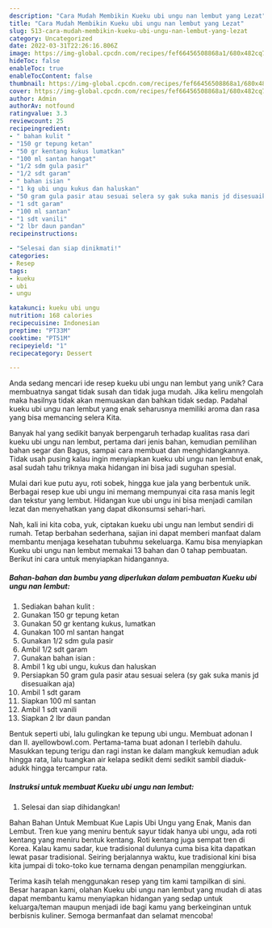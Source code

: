 ```yaml
---
description: "Cara Mudah Membikin Kueku ubi ungu nan lembut yang Lezat"
title: "Cara Mudah Membikin Kueku ubi ungu nan lembut yang Lezat"
slug: 513-cara-mudah-membikin-kueku-ubi-ungu-nan-lembut-yang-lezat
category: Uncategorized
date: 2022-03-31T22:26:16.806Z
image: https://img-global.cpcdn.com/recipes/fef66456508868a1/680x482cq70/kueku-ubi-ungu-nan-lembut-foto-resep-utama.jpg
hideToc: false
enableToc: true
enableTocContent: false
thumbnail: https://img-global.cpcdn.com/recipes/fef66456508868a1/680x482cq70/kueku-ubi-ungu-nan-lembut-foto-resep-utama.jpg
cover: https://img-global.cpcdn.com/recipes/fef66456508868a1/680x482cq70/kueku-ubi-ungu-nan-lembut-foto-resep-utama.jpg
author: Admin
authorAv: notfound
ratingvalue: 3.3
reviewcount: 25
recipeingredient:
- " bahan kulit "
- "150 gr tepung ketan"
- "50 gr kentang kukus lumatkan"
- "100 ml santan hangat"
- "1/2 sdm gula pasir"
- "1/2 sdt garam"
- " bahan isian "
- "1 kg ubi ungu kukus dan haluskan"
- "50 gram gula pasir atau sesuai selera sy gak suka manis jd disesuaikan aja"
- "1 sdt garam"
- "100 ml santan"
- "1 sdt vanili"
- "2 lbr daun pandan"
recipeinstructions:

- "Selesai dan siap dinikmati!"
categories:
- Resep
tags:
- kueku
- ubi
- ungu

katakunci: kueku ubi ungu 
nutrition: 168 calories
recipecuisine: Indonesian
preptime: "PT33M"
cooktime: "PT51M"
recipeyield: "1"
recipecategory: Dessert

---
```





Anda sedang mencari ide resep kueku ubi ungu nan lembut yang unik? Cara membuatnya sangat tidak susah dan tidak juga mudah. Jika keliru mengolah maka hasilnya tidak akan memuaskan dan bahkan tidak sedap. Padahal kueku ubi ungu nan lembut yang enak seharusnya memiliki aroma dan rasa yang bisa memancing selera Kita.





Banyak hal yang sedikit banyak berpengaruh terhadap kualitas rasa dari kueku ubi ungu nan lembut, pertama dari jenis bahan, kemudian pemilihan bahan segar dan Bagus, sampai cara membuat dan menghidangkannya. Tidak usah pusing kalau ingin menyiapkan kueku ubi ungu nan lembut enak,      asal sudah tahu triknya maka hidangan ini bisa jadi suguhan spesial.














Mulai dari kue putu ayu, roti sobek, hingga kue jala yang berbentuk unik. Berbagai resep kue ubi ungu ini memang mempunyai cita rasa manis legit dan tekstur yang lembut. Hidangan kue ubi ungu ini bisa menjadi camilan lezat dan menyehatkan yang dapat dikonsumsi sehari-hari.






Nah, kali ini kita coba, yuk, ciptakan kueku ubi ungu nan lembut sendiri di rumah. Tetap berbahan sederhana, sajian ini dapat memberi manfaat dalam membantu menjaga kesehatan tubuhmu sekeluarga. Kamu bisa menyiapkan Kueku ubi ungu nan lembut memakai 13 bahan dan 0 tahap pembuatan. Berikut ini cara untuk menyiapkan hidangannya.

<!--inarticleads1-->

##### Bahan-bahan dan bumbu yang diperlukan dalam pembuatan Kueku ubi ungu nan lembut:

1. Sediakan  bahan kulit :
1. Gunakan 150 gr tepung ketan
1. Gunakan 50 gr kentang kukus, lumatkan
1. Gunakan 100 ml santan hangat
1. Gunakan 1/2 sdm gula pasir
1. Ambil 1/2 sdt garam
1. Gunakan  bahan isian :
1. Ambil 1 kg ubi ungu, kukus dan haluskan
1. Persiapkan 50 gram gula pasir atau sesuai selera (sy gak suka manis jd disesuaikan aja)
1. Ambil 1 sdt garam
1. Siapkan 100 ml santan
1. Ambil 1 sdt vanili
1. Siapkan 2 lbr daun pandan


Bentuk seperti ubi, lalu gulingkan ke tepung ubi ungu. Membuat adonan I dan II. ayellowbowl.com. Pertama-tama buat adonan I terlebih dahulu. Masukkan tepung terigu dan ragi instan ke dalam mangkuk kemudian aduk hingga rata, lalu tuangkan air kelapa sedikit demi sedikit sambil diaduk-adukk hingga tercampur rata. 

<!--inarticleads2-->

##### Instruksi untuk membuat Kueku ubi ungu nan lembut:


1. Selesai dan siap dihidangkan!

Bahan Bahan Untuk Membuat Kue Lapis Ubi Ungu yang Enak, Manis dan Lembut. Tren kue yang meniru bentuk sayur tidak hanya ubi ungu, ada roti kentang yang meniru bentuk kentang. Roti kentang juga sempat tren di Korea. Kalau kamu sadar, kue tradisional dulunya cuma bisa kita dapatkan lewat pasar tradisional. Seiring berjalannya waktu, kue tradisional kini bisa kita jumpai di toko-toko kue ternama dengan penampilan menggiurkan. 

Terima kasih telah menggunakan resep yang tim kami tampilkan di sini. Besar harapan kami, olahan Kueku ubi ungu nan lembut yang mudah di atas dapat membantu kamu menyiapkan hidangan yang sedap untuk keluarga/teman maupun menjadi ide bagi kamu yang berkeinginan untuk berbisnis kuliner. Semoga bermanfaat dan selamat mencoba!
